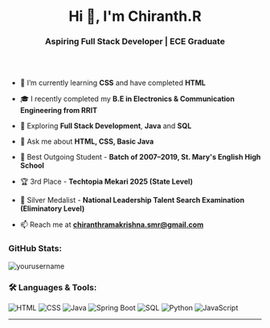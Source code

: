 <h1 align="center">Hi 👋, I'm Chiranth.R</h1>
<h3 align="center">Aspiring Full Stack Developer | ECE Graduate</h3>

<br>
<br>

- 🌱 I’m currently learning **CSS** and have completed **HTML**

- 🎓 I recently completed my **B.E in Electronics & Communication Engineering from RRIT**

- 🧠 Exploring **Full Stack Development**, **Java** and **SQL**

- 💬 Ask me about **HTML, CSS, Basic Java**

- 🏅 Best Outgoing Student - **Batch of 2007–2019, St. Mary's English High School**

- 🏆 3rd Place - **Techtopia Mekari 2025 (State Level)**

- 🏅 Silver Medalist - **National Leadership Talent Search Examination (Eliminatory Level)**

- 📫 Reach me at **chiranthramakrishna.smr@gmail.com**

<h3 align="left">GitHub Stats:</h3>
<p align="left">
  <img src="https://github-readme-stats.vercel.app/api?username=yourusername&show_icons=true&locale=en" alt="yourusername" />
</p>

### 🛠️ Languages & Tools:
![HTML](https://img.shields.io/badge/html5-%23E34F26.svg?style=flat&logo=html5&logoColor=white)
![CSS](https://img.shields.io/badge/css3-%231572B6.svg?style=flat&logo=css3&logoColor=white)
![Java](https://img.shields.io/badge/java-%23ED8B00.svg?style=flat&logo=java&logoColor=white)
![Spring Boot](https://img.shields.io/badge/springboot-%236DB33F.svg?style=flat&logo=springboot&logoColor=white)
![SQL](https://img.shields.io/badge/sql-%2307405e.svg?style=flat&logo=sqlite&logoColor=white)
![Python](https://img.shields.io/badge/python-3670A0?style=flat&logo=python&logoColor=ffdd54)
![JavaScript](https://img.shields.io/badge/javascript-%23F7DF1E.svg?style=flat&logo=javascript&logoColor=black)


---

